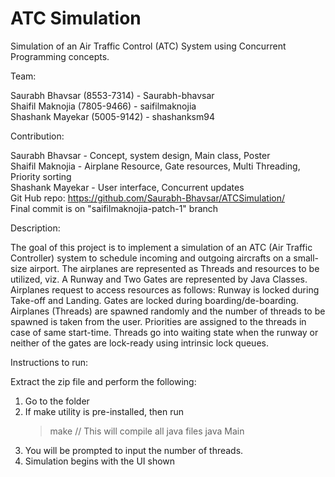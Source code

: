 # ATC Simulation
Simulation of an Air Traffic Control (ATC) System using Concurrent Programming concepts.

Team:

Saurabh Bhavsar (8553-7314) - Saurabh-bhavsar </br>
Shaifil Maknojia (7805-9466) - saifilmaknojia </br>
Shashank Mayekar (5005-9142) - shashanksm94

Contribution:

Saurabh Bhavsar - Concept, system design, Main class, Poster <br/>
Shaifil Maknojia - Airplane Resource, Gate resources, Multi Threading, Priority sorting </br>
Shashank Mayekar - User interface, Concurrent updates </br>
Git Hub repo: https://github.com/Saurabh-Bhavsar/ATCSimulation/ </br>
Final commit is on "saifilmaknojia-patch-1" branch

Description:

The goal of this project is to implement a simulation of an ATC (Air Traffic Controller) system to schedule incoming and outgoing aircrafts on a small-size airport.
The airplanes are represented as Threads and resources to be utilized, viz. A Runway and Two Gates are represented by Java Classes.
Airplanes request to access resources as follows:
Runway is locked during Take-off and Landing.
Gates are locked during boarding/de-boarding. 
Airplanes (Threads) are spawned randomly and the number of threads to be spawned is taken from the user.
Priorities are assigned to the threads in case of same start-time.
Threads go into waiting state when the runway or neither of the gates are lock-ready using intrinsic lock queues.

Instructions to run:

Extract the zip file and perform the following:
1. Go to the folder
2. If make utility is pre-installed, then run
    > make
    // This will compile all java files
    > java Main
3. You will be prompted to input the number of threads.
4. Simulation begins with the UI shown

